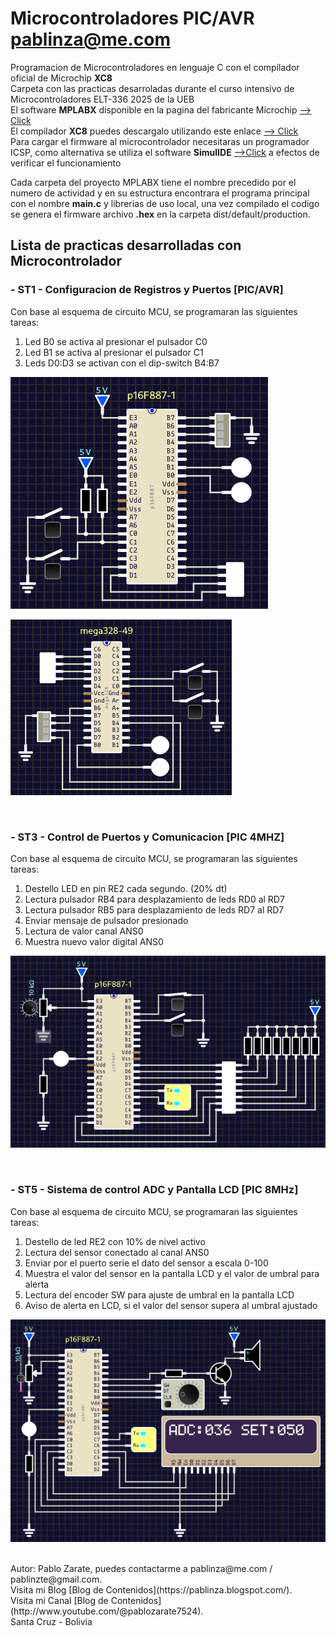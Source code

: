 # Microcontroladores PIC/AVR pablinza@me.com
Programacion de Microcontroladores en lenguaje C con el compilador oficial de Microchip __XC8__ <br />
Carpeta con las practicas desarroladas durante el curso intensivo de Microcontroladores ELT-336 2025 de la UEB <br />
El software __MPLABX__ disponible en la pagina del fabricante Microchip [ --> Click](https://ww1.microchip.com/downloads/aemDocuments/documents/DEV/ProductDocuments/SoftwareTools/MPLABX-v6.20-windows-installer.exe?authuser=0) <br />
El compilador __XC8__ puedes descargalo utilizando este enlace [ --> Click](https://ww1.microchip.com/downloads/aemDocuments/documents/DEV/ProductDocuments/SoftwareTools/xc8-v2.50-full-install-windows-x64-installer.exe?authuser=0) <br />
Para cargar el firmware al microcontrolador necesitaras un programador ICSP, como alternativa se utiliza el software __SimulIDE__ [ -->Click](https://simulide.com/p/) a efectos de verificar el funcionamiento <br />

Cada carpeta del proyecto MPLABX tiene el nombre precedido por el numero de actividad y en su estructura encontrara el programa principal con el nombre __main.c__ y librerias de uso local, una vez compilado el codigo se genera el firmware archivo __.hex__ en la carpeta dist/default/production. <br />

## Lista de practicas desarrolladas con Microcontrolador
### - ST1 - Configuracion de Registros y Puertos [PIC/AVR]
Con base al esquema de circuito MCU, se programaran las siguientes tareas: <br />
1. Led B0 se activa al presionar el pulsador C0 
2. Led B1 se activa al presionar el pulsador C1
3. Leds D0:D3 se activan con el dip-switch B4:B7
<p align="left">
  <img src="/images/st1_p887.png"></img>
</p>
<p align="left">
  <img src="/images/st1_m328.png"></img>
</p>
<br />

### - ST3 - Control de Puertos y Comunicacion [PIC 4MHZ]
Con base al esquema de circuito MCU, se programaran las siguientes tareas: <br />
1. Destello LED en pin RE2 cada segundo. (20% dt)
2. Lectura pulsador RB4 para desplazamiento de leds RD0 al RD7
3. Lectura pulsador RB5 para desplazamiento de leds RD7 al RD7
4. Enviar mensaje de pulsador presionado
5. Lectura de valor canal ANS0
6. Muestra nuevo valor digital ANS0
<p align="left">
  <img src="/images/st3_p887.png"></img>
</p>
<br />

### - ST5 - Sistema de control ADC y Pantalla LCD [PIC 8MHz]
Con base al esquema de circuito MCU, se programaran las siguientes tareas: <br />
1. Destello de led RE2 con 10% de nivel activo
2. Lectura del sensor conectado al canal ANS0 
3. Enviar por el puerto serie el dato del sensor a escala 0-100 
4. Muestra el valor del sensor en la pantalla LCD y el valor de umbral para alerta 
5. Lectura del encoder SW para ajuste de umbral en la pantalla LCD 
6. Aviso de alerta en LCD, si el valor del sensor supera al umbral ajustado
<p align="left">
  <img src="/images/st5_p887.png"></img>
</p>

<br />
Autor: Pablo Zarate, puedes contactarme a pablinza@me.com / pablinzte@gmail.com.  <br />
Visita mi Blog  [Blog de Contenidos](https://pablinza.blogspot.com/). <br />
Visita mi Canal [Blog de Contenidos](http://www.youtube.com/@pablozarate7524). <br />
Santa Cruz - Bolivia 
<br clear="left"/>

